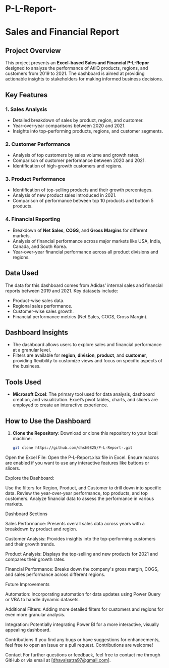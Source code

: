 # P-L-Report-
# Sales and Financial Report

## Project Overview
This project presents an **Excel-based Sales and Financial P-L-Repor** designed to analyze the performance of AtliQ products, regions, and customers from 2019 to 2021. The dashboard is aimed at providing actionable insights to stakeholders for making informed business decisions.

## Key Features
### 1. **Sales Analysis**
   - Detailed breakdown of sales by product, region, and customer.
   - Year-over-year comparisons between 2020 and 2021.
   - Insights into top-performing products, regions, and customer segments.

### 2. **Customer Performance**
   - Analysis of top customers by sales volume and growth rates.
   - Comparison of customer performance between 2020 and 2021.
   - Identification of high-growth customers and regions.

### 3. **Product Performance**
   - Identification of top-selling products and their growth percentages.
   - Analysis of new product sales introduced in 2021.
   - Comparison of performance between top 10 products and bottom 5 products.

### 4. **Financial Reporting**
   - Breakdown of **Net Sales**, **COGS**, and **Gross Margins** for different markets.
   - Analysis of financial performance across major markets like USA, India, Canada, and South Korea.
   - Year-over-year financial performance across all product divisions and regions.

## Data Used
The data for this dashboard comes from Adidas' internal sales and financial reports between 2019 and 2021. Key datasets include:
   - Product-wise sales data.
   - Regional sales performance.
   - Customer-wise sales growth.
   - Financial performance metrics (Net Sales, COGS, Gross Margin).

## Dashboard Insights
- The dashboard allows users to explore sales and financial performance at a granular level.
- Filters are available for **region**, **division**, **product**, and **customer**, providing flexibility to customize views and focus on specific aspects of the business.

## Tools Used
- **Microsoft Excel**: The primary tool used for data analysis, dashboard creation, and visualization. Excel’s pivot tables, charts, and slicers are employed to create an interactive experience.
  
## How to Use the Dashboard
1. **Clone the Repository**:
   Download or clone this repository to your local machine:
   ```bash
   git clone https://github.com/dhsh0825/P-L-Report-.git

Open the Excel File: Open the P-L-Report.xlsx file in Excel. Ensure macros are enabled if you want to use any interactive features like buttons or slicers.

Explore the Dashboard:

Use the filters for Region, Product, and Customer to drill down into specific data.
Review the year-over-year performance, top products, and top customers.
Analyze financial data to assess the performance in various markets.

Dashboard Sections

Sales Performance: Presents overall sales data across years with a breakdown by product and region.

Customer Analysis: Provides insights into the top-performing customers and their growth trends.

Product Analysis: Displays the top-selling and new products for 2021 and compares their growth rates.

Financial Performance: Breaks down the company's gross margin, COGS, and sales performance across different regions.


Future Improvements

Automation: Incorporating automation for data updates using Power Query or VBA to handle dynamic datasets.

Additional Filters: Adding more detailed filters for customers and regions for even more granular analysis.

Integration: Potentially integrating Power BI for a more interactive, visually appealing dashboard.

Contributions
If you find any bugs or have suggestions for enhancements, feel free to open an issue or a pull request. Contributions are welcome!

Contact
For further questions or feedback, feel free to contact me through GitHub or via email at [dhavalsatra97@gmail.com].

